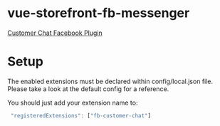 # vue-storefront-fb-messenger
[Customer Chat Facebook Plugin](https://developers.facebook.com/docs/messenger-platform/discovery/customer-chat-plugin)

# Setup

The enabled extensions must be declared within config/local.json file. Please take a look at the default config for a reference.

You should just add your extension name to:

```javascript
 "registeredExtensions": ["fb-customer-chat"]
```

